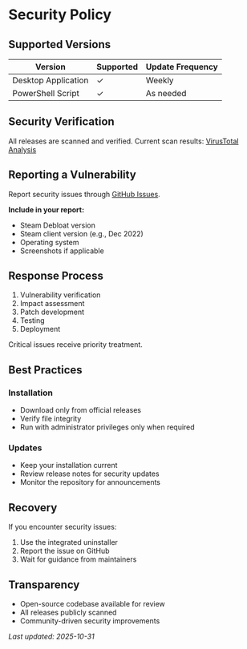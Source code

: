 # Security Policy

## Supported Versions

| Version | Supported | Update Frequency |
| ------- | --------- | ---------------- | 
| Desktop Application | ✓ | Weekly | 
| PowerShell Script | ✓ | As needed |

## Security Verification

All releases are scanned and verified. Current scan results: [VirusTotal Analysis](https://www.virustotal.com/gui/file/1934e4effc014796fb010b5e9db62067e36bc5dbc4fdea8a28783da0afed03a1?nocache=1)

## Reporting a Vulnerability

Report security issues through [GitHub Issues](https://github.com/AltRossell/Steam-Debloat/issues).

**Include in your report:**
- Steam Debloat version
- Steam client version (e.g., Dec 2022)
- Operating system
- Screenshots if applicable

## Response Process

1. Vulnerability verification
2. Impact assessment
3. Patch development
4. Testing
5. Deployment

Critical issues receive priority treatment.

## Best Practices

### Installation
- Download only from official releases
- Verify file integrity
- Run with administrator privileges only when required

### Updates
- Keep your installation current
- Review release notes for security updates
- Monitor the repository for announcements

## Recovery

If you encounter security issues:

1. Use the integrated uninstaller
2. Report the issue on GitHub
3. Wait for guidance from maintainers

## Transparency

- Open-source codebase available for review
- All releases publicly scanned
- Community-driven security improvements

_Last updated: 2025-10-31_